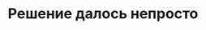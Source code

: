 ---
title: 'Решение далось непросто'
# titleEnglish: 'The centre of composition. Desperate run'
# dateStart: 2020
dateEnd: 2023
images: ['решение_далось_непросто.tif']
extra: 'бумага, акварель'
size: 'А4'
# display: false
# text: ''
---